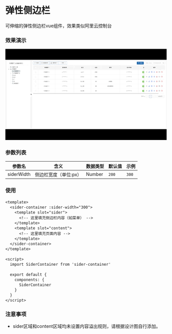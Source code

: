 # 弹性侧边栏
可伸缩的弹性侧边栏vue组件，效果类似阿里云控制台

### 效果演示
![](./example.gif)

### 参数列表
参数名 | 含义 | 数据类型 | 默认值 | 示例 |
---- | ---- | ---- | ---- | ----
siderWidth | 侧边栏宽度（单位:px） | Number | ```200``` |```300```

### 使用
```vue
<template>
  <sider-container :sider-width="300">
    <template slot="sider">
      <!-- 这里填充侧边栏内容（如菜单） -->
    </template>
    <template slot="content">
      <!-- 这里填充页面内容 -->
    </template>
  </sider-container>
</template>

<script>
  import SiderContainer from 'sider-container'

  export default {
    components: {
      SiderContainer
    }
  }
</script>
```

### 注意事项
- sider区域和content区域均未设置内容溢出规则，请根据设计图自行添加。
